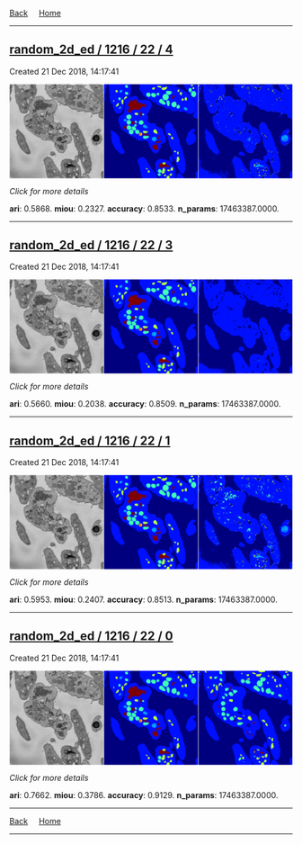 
[Back](..)&nbsp;&nbsp;&nbsp;&nbsp;&nbsp;[Home](https://leapmanlab.github.io/snapshots)

---

<div class="summary"><a href="4"><h2>random_2d_ed / 1216 / 22 / 4</h2></a><p>Created 21 Dec 2018, 14:17:41
</p><a href="4"><img src="4/media/summary.png" align="center"></a><p>
<i>Click for more details</i>
</p></div>

**ari**: 0.5868. **miou**: 0.2327. **accuracy**: 0.8533. **n_params**: 17463387.0000. 

---

<div class="summary"><a href="3"><h2>random_2d_ed / 1216 / 22 / 3</h2></a><p>Created 21 Dec 2018, 14:17:41
</p><a href="3"><img src="3/media/summary.png" align="center"></a><p>
<i>Click for more details</i>
</p></div>

**ari**: 0.5660. **miou**: 0.2038. **accuracy**: 0.8509. **n_params**: 17463387.0000. 

---

<div class="summary"><a href="1"><h2>random_2d_ed / 1216 / 22 / 1</h2></a><p>Created 21 Dec 2018, 14:17:41
</p><a href="1"><img src="1/media/summary.png" align="center"></a><p>
<i>Click for more details</i>
</p></div>

**ari**: 0.5953. **miou**: 0.2407. **accuracy**: 0.8513. **n_params**: 17463387.0000. 

---

<div class="summary"><a href="0"><h2>random_2d_ed / 1216 / 22 / 0</h2></a><p>Created 21 Dec 2018, 14:17:41
</p><a href="0"><img src="0/media/summary.png" align="center"></a><p>
<i>Click for more details</i>
</p></div>

**ari**: 0.7662. **miou**: 0.3786. **accuracy**: 0.9129. **n_params**: 17463387.0000. 

---

[Back](..)&nbsp;&nbsp;&nbsp;&nbsp;&nbsp;[Home](https://leapmanlab.github.io/snapshots)

---